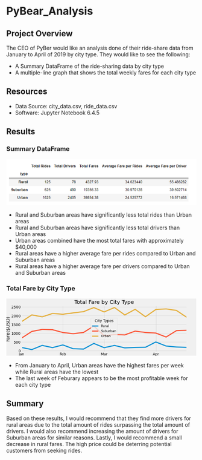 # PyBear_Analysis

## Project Overview
The CEO of PyBer would like an analysis done of their ride-share data from January to April of 2019 by city type. They would like to see the following:
- A Summary DataFrame of the ride-sharing data by city type
- A multiple-line graph that shows the total weekly fares for each city type

## Resources
- Data Source: city_data.csv, ride_data.csv
- Software: Jupyter Notebook 6.4.5

## Results
### Summary DataFrame
![alt text](https://github.com/thehatch4815162342/PyBear_Analysis/blob/main/images/Summary%20DataFrame.png) 

- Rural and Suburban areas have significantly less total rides than Urban areas
- Rural and Suburban areas have significantly less total drivers than Urban areas
- Urban areas combined have the most total fares with approximately $40,000
- Rural areas have a higher average fare per rides compared to Urban and Suburban areas
- Rural areas have a higher average fare per drivers compared to Urban and Suburban areas

### Total Fare by City Type
![alt text](https://github.com/thehatch4815162342/PyBear_Analysis/blob/main/analysis/PyBer_fare_summary.png) 

- From January to April, Urban areas have the highest fares per week while Rural areas have the lowest
- The last week of Feburary appears to be the most profitable week for each city type

## Summary
Based on these results, I would recommend that they find more drivers for rural areas due to the total amount of rides surpassing the total amount of drivers. I would also recommend increasing the amount of drivers for Suburban areas for similar reasons. Lastly, I would recommend a small decrease in rural fares. The high price could be deterring potential customers from seeking rides.
